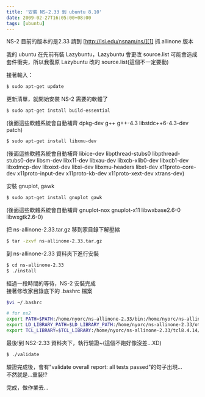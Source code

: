 ```yaml
---
title: '安裝 NS-2.33 到 ubuntu 8.10'
date: 2009-02-27T16:05:00+08:00
tags: [ubuntu]
---
```


NS-2 目前的版本的是2.33 請到 [http://isi.edu/nsnam/ns/][1] 抓 allinone 版本  
  
我的 ubuntu 在先前有裝 Lazybuntu，Lazybuntu 會更改 source.list 可能會造成套件衝突，所以我復原 Lazybuntu 改的 source.list(這個不一定要動)  
  
接著輸入：  
```sh
$ sudo apt-get update  
```
更新清單，就開始安裝 NS-2 需要的軟體了  
  
```sh
$ sudo apt-get install build-essential  
```
(後面這些軟體系統會自動補齊 dpkg-dev g++ g++-4.3 libstdc++6-4.3-dev patch)  
  
```sh
$ sudo apt-get install libxmu-dev  
```
(後面這些軟體系統會自動補齊 libice-dev libpthread-stubs0 libpthread-stubs0-dev libsm-dev libx11-dev libxau-dev libxcb-xlib0-dev libxcb1-dev libxdmcp-dev libxext-dev libxi-dev libxmu-headers libxt-dev x11proto-core-dev x11proto-input-dev x11proto-kb-dev x11proto-xext-dev xtrans-dev)  
  
安裝 gnuplot, gawk  
```sh
$ sudo apt-get install gnuplot gawk  
```
(後面這些軟體系統會自動補齊 gnuplot-nox gnuplot-x11 libwxbase2.6-0 libwxgtk2.6-0)  
  
把 ns-allinone-2.33.tar.gz 移到家目錄下解壓縮  
```sh
$ tar -zxvf ns-allinone-2.33.tar.gz  
```
  
到 ns-allinone-2.33 資料夾下進行安裝  
```sh
$ cd ns-allinone-2.33  
$ ./install  
```
  
經過一段時間的等待，NS-2 安裝完成  
接著修改家目錄底下的 .bashrc 檔案  
```sh
$vi ~/.bashrc  
```
  

```sh
# for ns2
export PATH=$PATH:/home/nyorc/ns-allinone-2.33/bin:/home/nyorc/ns-allinone-2.33/tcl8.4.14/unix:/home/nyorc/ns-allinone-2.33/tk8.4.14/unix  
export LD_LIBRARY_PATH=$LD_LIBRARY_PATH:/home/nyorc/ns-allinone-2.33/otcl-1.13:/home/nyorc/ns-allinone-2.33/lib  
export TCL_LIBRARY=$TCL_LIBRARY:/home/nyorc/ns-allinone-2.33/tcl8.4.14/library
```

  
最後!到 NS2-2.33 資料夾下，執行驗證~(這個不跑好像沒差...XD)  
```sh
$ ./validate  
```
  
驗證完成後，會有"validate overall report: all tests passed"的句子出現...  
不然就是...重裝!?  
  
完成，做作業去...

[1]: http://isi.edu/nsnam/ns/
